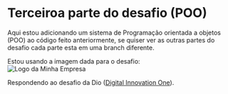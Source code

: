 # Terceiroa parte do desafio (POO)

Aqui estou adicionando um sistema de Programação orientada a objetos (POO) ao código feito anteriormente, se quiser ver as outras partes do desafio cada parte esta em uma branch diferente.

Estou usando a imagem dada para o desafio:
\
![Logo da Minha Empresa](https://github.com/Danrow/DIO-D-Sistema-Bancario-Py/blob/02-Modelando-o-Sistema-Banc%C3%A1rio-em-POO-com-Python/Modelando%20o%20sistema%20Banc%C3%A1rio%20em%20POO%20com%20Python.png?raw=true)

Respondendo ao desafio da Dio ([Digital Innovation One](https://www.dio.me/)).
